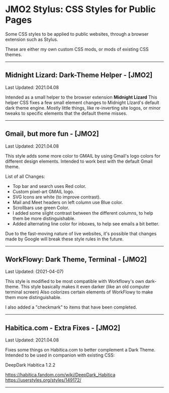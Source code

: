 # JMO2 Stylus: CSS Styles for Public Pages
Some CSS styles to be applied to public websites, through a browser extension such as Stylus.

These are either my own custom CSS mods, or mods of existing CSS themes.

---

## Midnight Lizard: Dark-Theme Helper - [JMO2]
Last Updated: 2021.04.08

Intended as a small helper to the browser extension **Midnight Lizard**
This helper CSS fixes a few small element changes to Midnight LIzard's default dark theme engine.
Mostly little things, like re-inverting site logos, or minor tweaks to specific elements that the default theme misses.

---

## Gmail, but more fun - [JMO2]
Last Updated: 2021.04.08

This style adds some more color to GMAIL by using Gmail's logo colors for different design elements.
Intended to work best with the default Gmail theme.

List of all Changes:
+ Top bar and search uses Red color.
+ Custom pixel-art GMAIL logo.
+ SVG Icons are white (to improve contrast).
+ Mail and Meet headers on left column use Blue color.
+ Scrollbars use green Color.
+ I added some slight contrast between the different columns, to help them be more distinguishable.
+ Added alternating line color for inboxes, to help see emails a bit better.

Due to the fast-moving nature of live websites, it's possible that changes made by Google will break these style rules in the future.

---

## WorkFlowy: Dark Theme, Terminal - [JMO2]
Last Updated: (2021-04-07)

This style is modified to be most compatible with Workflowy's own dark-theme.
This style basically makes it even darker (like an old computer terminal screen)
Also colorizes certain elements of WorkFlowy to make them more distinguishable.

I also added a "checkmark" to items that have been completed.

---

## Habitica.com - Extra Fixes - [JMO2]
Last Updated: 2021.04.08
 
Fixes some things on Habitica.com to better complement a Dark Theme.
Intended to be used in companion with existing CSS:

DeepDark Habitica 1.2.2

https://habitica.fandom.com/wiki/DeepDark_Habitica
https://userstyles.org/styles/149172/

---

